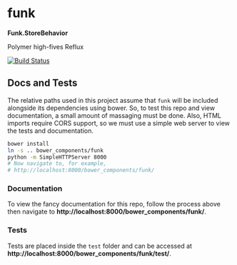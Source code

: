 # funk
**Funk.StoreBehavior**

Polymer high-fives Reflux

[![Build Status](https://travis-ci.org/devinivy/funk.svg?branch=master)](https://travis-ci.org/devinivy/funk)

## Docs and Tests
The relative paths used in this project assume that `funk` will be included alongside its dependencies using bower.  So, to test this repo and view documentation, a small amount of massaging must be done.  Also, HTML imports require CORS support, so we must use a simple web server to view the tests and documentation.
```bash
bower install
ln -s .. bower_components/funk
python -m SimpleHTTPServer 8000
# Now navigate to, for example,
# http://localhost:8000/bower_components/funk/
```

### Documentation
To view the fancy documentation for this repo, follow the process above then navigate to **http://localhost:8000/bower_components/funk/**.

### Tests
Tests are placed inside the `test` folder and can be accessed at **http://localhost:8000/bower_components/funk/test/**.
